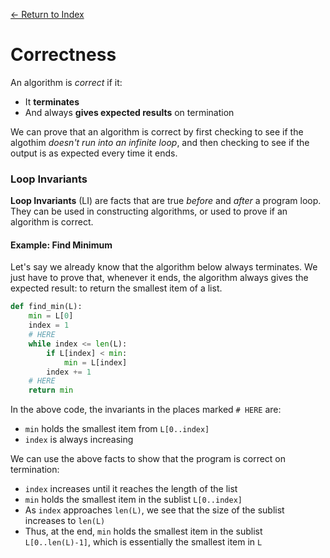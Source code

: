 [← Return to Index](https://github.com/cjmlgrto/fit2004-notes)

# Correctness

An algorithm is _correct_ if it:

- It **terminates**
- And always **gives expected results** on termination

We can prove that an algorithm is correct by first checking to see if the algothim _doesn't run into an infinite loop_, and then checking to see if the output is as expected every time it ends.


### Loop Invariants

**Loop Invariants** (LI) are facts that are true _before_ and _after_ a program loop. They can be used in constructing algorithms, or used to prove if an algorithm is correct.

#### Example: Find Minimum

Let's say we already know that the algorithm below always terminates. We just have to prove that, whenever it ends, the algorithm always gives the expected result: to return the smallest item of a list.

```python
def find_min(L):
    min = L[0]
    index = 1
    # HERE
    while index <= len(L):
        if L[index] < min:
            min = L[index]
        index += 1
    # HERE
    return min
```

In the above code, the invariants in the places marked `# HERE` are:

- `min` holds the smallest item from `L[0..index]`
- `index` is always increasing

We can use the above facts to show that the program is correct on termination:

- `index` increases until it reaches the length of the list
- `min` holds the smallest item in the sublist `L[0..index]`
- As `index` approaches `len(L)`, we see that the size of the sublist increases to `len(L)`
- Thus, at the end, `min` holds the smallest item in the sublist `L[0..len(L)-1]`, which is essentially the smallest item in `L`